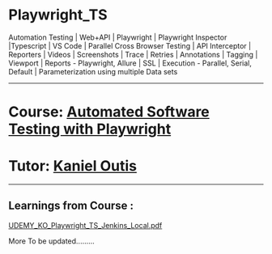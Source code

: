 # Playwright_TS
Automation Testing | Web+API | Playwright | Playwright Inspector |Typescript | VS Code | Parallel Cross Browser Testing | API Interceptor | 
Reporters | Videos | Screenshots | Trace | Retries | Annotations | Tagging | Viewport | Reports - Playwright, Allure | SSL | 
Execution - Parallel, Serial, Default | Parameterization using multiple Data sets

------------------------------------------------------------------------------------------------------------------------
# Course: <a href="https://www.udemy.com/course/automated-software-testing-with-playwright/">Automated Software Testing with Playwright
</a>

# Tutor: <a href="https://www.udemy.com/user/shinoku911/">Kaniel Outis</a>

------------------------------------------------------------------------------------------------------------------------
Learnings from Course : 
------------------------------------------------------------------------------------------------------------------------

[UDEMY_KO_Playwright_TS_Jenkins_Local.pdf](https://github.com/rajatt95/Playwright_TS/files/8619840/UDEMY_KO_Playwright_TS_Jenkins_Local.pdf)


More To be updated.........
